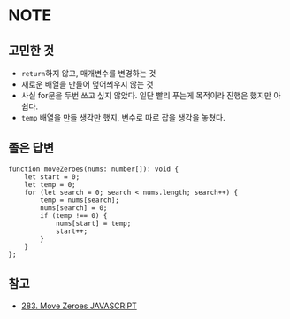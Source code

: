 # NOTE
## 고민한 것
- `return`하지 않고, 매개변수를 변경하는 것
- 새로운 배열을 만들어 덮어씌우지 않는 것
- 사실 for문을 두번 쓰고 싶지 않았다. 일단 빨리 푸는게 목적이라 진행은 했지만 아쉽다.
- `temp` 배열을 만들 생각만 했지, 변수로 따로 잡을 생각을 놓쳤다.

## 졸은 답변
```
function moveZeroes(nums: number[]): void {
    let start = 0;
    let temp = 0;
    for (let search = 0; search < nums.length; search++) {
        temp = nums[search];
        nums[search] = 0;
        if (temp !== 0) {
            nums[start] = temp;
            start++;
        }
    }
};
```

## 참고
- [283. Move Zeroes JAVASCRIPT](https://www.youtube.com/watch?v=CKqh1MD2n-E)

